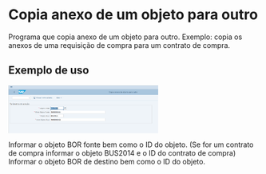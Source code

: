 # Copia anexo de um objeto para outro
 Programa que copia anexo de um objeto para outro.
 Exemplo: copia os anexos de uma requisição de compra para um contrato de compra.
 
## Exemplo de uso

<img src="Tela de seleção.png" align="center" width="300">

Informar o objeto BOR fonte bem como o ID do objeto.
(Se for um contrato de compra informar o objeto BUS2014 e o ID do contrato de compra)
Informar o objeto BOR de destino bem como o ID do objeto. 
